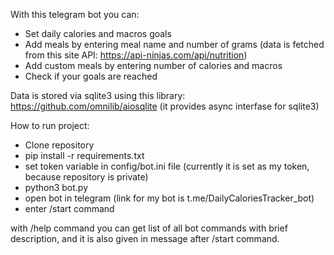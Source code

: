 With this telegram bot you can:
- Set daily calories and macros goals
- Add meals by entering meal name and number of grams (data is fetched from this site API: https://api-ninjas.com/api/nutrition)
- Add custom meals by entering number of calories and macros
- Check if your goals are reached

Data is stored via sqlite3 using this library: https://github.com/omnilib/aiosqlite (it provides async interfase for sqlite3)

How to run project:
- Clone repository
- pip install -r requirements.txt
- set token variable in config/bot.ini file (currently it is set as my token, because repository is private)
- python3 bot.py
- open bot in telegram (link for my bot is t.me/DailyCaloriesTracker_bot)
- enter /start command

with /help command you can get list of all bot commands with brief description, and it is also given in message after /start command.
